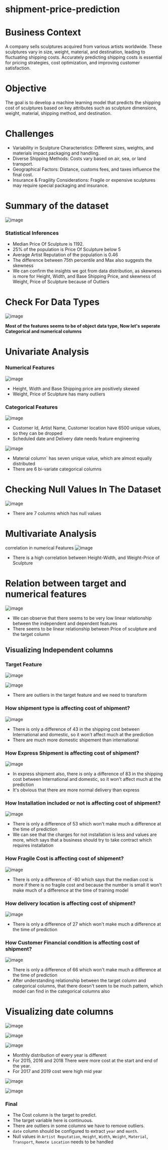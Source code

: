 # shipment-price-prediction           

# Business Context
A company sells sculptures acquired from various artists worldwide. These sculptures vary in size, weight, material, and destination, leading to fluctuating shipping costs. Accurately predicting shipping costs is essential for pricing strategies, cost optimization, and improving customer satisfaction.
# Objective
The goal is to develop a machine learning model that predicts the shipping cost of sculptures based on key attributes such as sculpture dimensions, weight, material, shipping method, and destination.

# Challenges
  * Variability in Sculpture Characteristics: Different sizes, weights, and materials impact packaging and handling.
  * Diverse Shipping Methods: Costs vary based on air, sea, or land transport.
  * Geographical Factors: Distance, customs fees, and taxes influence the final cost.
  * Insurance & Fragility Considerations: Fragile or expensive sculptures may require special packaging and insurance.

# Summary of the dataset
![image](https://github.com/user-attachments/assets/bf626fff-52d5-460b-b177-7536aba2ef92)

### Statistical Inferences
  * Median Price Of Sculpture is 1192.
  * 25% of the population is Price Of Sculpture below 5
  * Average Artist Reputation of the population is 0.46
  * The difference between 75th percentile and Max also suggests the skewness 
  * We can confirm the insights we got from data distribution, as skewness is more for Height, Width, and Base Shipping Price, and skewness of Weight, Price of Sculpture because of Outliers

# Check For Data Types
![image](https://github.com/user-attachments/assets/936dd38d-449e-4f71-a2c9-9e5b182484c0)

**Most of the features seems to be of object data type, Now let's seperate Categorical and numerical columns**

# Univariate Analysis
### Numerical Features
![image](https://github.com/user-attachments/assets/69fb6dcd-e0cf-405b-8fdc-a4769ddcf653)

* Height, Width and Base Shipping price are positively skewed
* Weight, Price of Sculpture has many outliers

### Categorical Features
![image](https://github.com/user-attachments/assets/c7b13214-60dc-49e2-a956-a05ef8c23bce)

* Customer Id, Artist Name, Customer location have 6500 unique values, so they can be dropped
* Scheduled date and Delivery date needs feature engineering

![image](https://github.com/user-attachments/assets/becdc23a-e821-44e5-bb3e-afa57eb32c0b)

* Material column` has seven unique value, which are almost equally distributed 
* There are 6 bi-variate categorical columns

# Checking Null Values In The Dataset
![image](https://github.com/user-attachments/assets/3cca5f1e-5bae-4f18-b6c2-731b5dc6a40d)

* There are 7 columns which has null values

# Multivariate Analysis
correlation in numerical Features
![image](https://github.com/user-attachments/assets/3efadba8-a6e9-4428-bb4c-9dc731a78aa5)

* There is a high correlation between Height-Width, and Weight-Price of Sculpture

# Relation between target and numerical features
![image](https://github.com/user-attachments/assets/d9deafc1-c040-4169-a2a8-e6b121537246)

 *  We can observe that there seems to be very low linear relationship between the independent and dependent features
 * There seems to be linear relationship between Price of sculpture and the target column

## Visualizing Independent columns
### Target Feature
![image](https://github.com/user-attachments/assets/5472c1ca-0b9b-4f2d-97cf-b583c5cf3261)

![image](https://github.com/user-attachments/assets/d64ee667-ca3b-4cc9-92dc-bbaada34b5c4)

* There are outliers in the target feature and we need to transform

### How shipment type is affecting cost of shipment?
![image](https://github.com/user-attachments/assets/626e03d6-e6ab-41fe-accb-d6cadda304e4)

 * There is only a difference of 43 in the shipping cost between International and domestic, so it won't affect much at the prediction
 * There are much more domestic shipement than international

### How Express Shipment is affecting cost of shipment?
![image](https://github.com/user-attachments/assets/5d3a0a0d-ef86-4bf0-ba76-6c3b0692b5c1)

 * In express shipment also, there is only a difference of 83 in the shipping cost between International and domestic, so it won't affect much at the prediction
 * It's obvious that there are more normal delivery than express

### How Installation included or not is affecting cost of shipment?
![image](https://github.com/user-attachments/assets/b6701e13-77c7-4f1b-8be6-b96324e01215)

 * There is only a difference of 53 which won't make much a difference at the time of prediction
 * We can see that the charges for not installation is less and values are more, which says that a business should try to take contract which requires installation

### How Fragile Cost is affecting cost of shipment?
![image](https://github.com/user-attachments/assets/46b5bfa4-643a-4e37-9242-5343d2da61ee)

 * There is only a difference of -80 which says that the median cost is more if there is no fragile cost and because the number is small it won't make much of a difference at the time of training model

### How delivery location is affecting cost of shipment?
![image](https://github.com/user-attachments/assets/a09ae2b4-c4ec-41e4-9983-c12f832604c3)

 * There is only a difference of 27 which won't make much a difference at the time of prediction

### How Customer Financial condition is affecting cost of shipment?
![image](https://github.com/user-attachments/assets/94e1ec94-8856-4ee6-8dbc-ab31c126b612)

* There is only a difference of 66 which won't make much a difference at the time of prediction
* After understanding relationship between the target column and categorical columns, that there doesn't seem to be much pattern, which model can find in the categorical columns also

# Visualizing date columns
![image](https://github.com/user-attachments/assets/4c0edf09-8454-4c22-abbb-62f56f676736)

![image](https://github.com/user-attachments/assets/0ddcfc66-e661-4f26-b3bd-7a0075c938e8)

![image](https://github.com/user-attachments/assets/a80dc2c9-a06d-4836-a90c-946e69eef726)

  * Monthly distribution of every year is different
  * For 2015, 2016 and 2018 There were more cost at the start and end of the year.
  * For 2017 and 2019 cost were high mid year

![image](https://github.com/user-attachments/assets/2bdc6672-8943-4568-b0a4-3ef713b917e6)

![image](https://github.com/user-attachments/assets/e40a9649-6b22-406d-a872-5a8d2c592f9a)

### Final 
 * The Cost column is the target to predict.
 * The target variable here is continuous.
 * There are outliers in some columns we have to remove outliers.
 * `date` column should be configured to extract `year` and `month`.
 * Null values in `Artist Reputation`, `Height`, `Width`, `Weight`, `Material`, `Transport`, `Remote Location` needs to be handled










